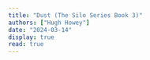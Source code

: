 ```yaml
---
title: "Dust (The Silo Series Book 3)"
authors: ["Hugh Howey"]
date: "2024-03-14"
display: true
read: true
---
```



